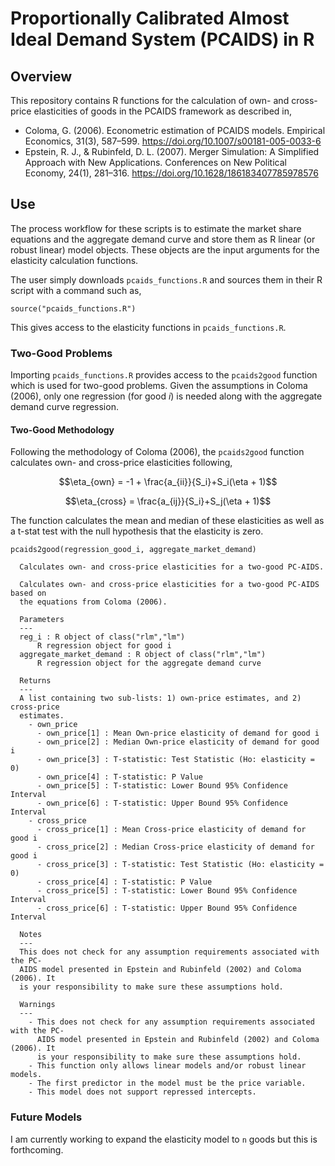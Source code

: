 # Proportionally Calibrated Almost Ideal Demand System (PCAIDS) in R

## Overview

This repository contains R functions for the calculation of own- and cross-price elasticities of goods in the PCAIDS framework as described in,

  - Coloma, G. (2006). Econometric estimation of PCAIDS models. Empirical Economics, 31(3), 587–599. https://doi.org/10.1007/s00181-005-0033-6
  - Epstein, R. J., & Rubinfeld, D. L. (2007). Merger Simulation: A Simplified Approach with New Applications. Conferences on New Political Economy, 24(1), 281–316. https://doi.org/10.1628/186183407785978576

## Use

The process workflow for these scripts is to estimate the market share equations and the aggregate demand curve and store them as R linear (or robust linear) model objects. These objects are the input arguments for the elasticity calculation functions.

The user simply downloads `pcaids_functions.R` and sources them in their R script with a command such as,

`source("pcaids_functions.R")`

This gives access to the elasticity functions in `pcaids_functions.R`.

### Two-Good Problems

Importing `pcaids_functions.R` provides access to the `pcaids2good` function which is used for two-good problems. Given the assumptions in Coloma (2006), only one regression (for good $i$) is needed along with the aggregate demand curve regression.

#### Two-Good Methodology

Following the methodology of Coloma (2006), the `pcaids2good` function calculates own- and cross-price elasticities following,

$$\eta_{own} = -1 + \frac{a_{ii}}{S_i}+S_i(\eta + 1)$$

$$\eta_{cross} = \frac{a_{ij}}{S_i}+S_j(\eta + 1)$$

The function calculates the mean and median of these elasticities as well as a t-stat test with the null hypothesis that the elasticity is zero.


`pcaids2good(regression_good_i, aggregate_market_demand)`

```
  Calculates own- and cross-price elasticities for a two-good PC-AIDS.

  Calculates own- and cross-price elasticities for a two-good PC-AIDS based on
  the equations from Coloma (2006).

  Parameters
  ---
  reg_i : R object of class("rlm","lm")
      R regression object for good i
  aggregate_market_demand : R object of class("rlm","lm")
      R regression object for the aggregate demand curve

  Returns
  ---
  A list containing two sub-lists: 1) own-price estimates, and 2) cross-price
  estimates.
    - own_price
      - own_price[1] : Mean Own-price elasticity of demand for good i
      - own_price[2] : Median Own-price elasticity of demand for good i
      - own_price[3] : T-statistic: Test Statistic (Ho: elasticity = 0)
      - own_price[4] : T-statistic: P Value
      - own_price[5] : T-statistic: Lower Bound 95% Confidence Interval
      - own_price[6] : T-statistic: Upper Bound 95% Confidence Interval
    - cross_price
      - cross_price[1] : Mean Cross-price elasticity of demand for good i
      - cross_price[2] : Median Cross-price elasticity of demand for good i
      - cross_price[3] : T-statistic: Test Statistic (Ho: elasticity = 0)
      - cross_price[4] : T-statistic: P Value
      - cross_price[5] : T-statistic: Lower Bound 95% Confidence Interval
      - cross_price[6] : T-statistic: Upper Bound 95% Confidence Interval

  Notes
  ---
  This does not check for any assumption requirements associated with the PC-
  AIDS model presented in Epstein and Rubinfeld (2002) and Coloma (2006). It
  is your responsibility to make sure these assumptions hold.

  Warnings
  ---
    - This does not check for any assumption requirements associated with the PC-
      AIDS model presented in Epstein and Rubinfeld (2002) and Coloma (2006). It
      is your responsibility to make sure these assumptions hold.
    - This function only allows linear models and/or robust linear models.
    - The first predictor in the model must be the price variable.
    - This model does not support repressed intercepts.
```

### Future Models

I am currently working to expand the elasticity model to `n` goods but this is forthcoming.
